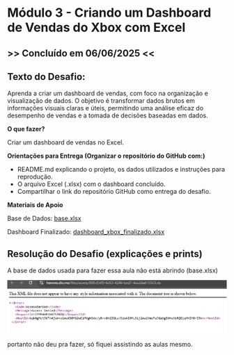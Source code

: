 ﻿# Módulo 3 \- Criando um Dashboard de Vendas do Xbox com Excel

##  \>\> **Concluído em 06/06/2025 \<\<**

## Texto do Desafio:

Aprenda a criar um dashboard de vendas, com foco na organização e visualização de dados. O objetivo é transformar dados brutos em informações visuais claras e úteis, permitindo uma análise eficaz do desempenho de vendas e a tomada de decisões baseadas em dados.

**O que fazer?**

Criar um dashboard de vendas no Excel.

**Orientações para Entrega (Organizar o repositório do GitHub com:)**

* README.md explicando o projeto, os dados utilizados e instruções para reprodução.  
* O arquivo Excel (.xlsx) com o dashboard concluído.  
* Compartilhar o link do repositório GitHub como entrega do desafio.

**Materiais de Apoio**

Base de Dados: [base.xlsx](https://hermes.dio.me/files/assets/805d54f9-6d53-4246-bed7-4aa2da615923.xls)

Dashboard Finalizado: [dashboard\_xbox\_finalizado.xlsx](https://hermes.dio.me/files/assets/0120950e-64c8-4092-a257-ba22ed198c69.xlsx)

## **Resolução do Desafio (explicações e prints)**

A base de dados usada para fazer essa aula não está abrindo (base.xlsx)

![print](imagens/1a.png)

portanto não deu pra fazer, só fiquei assistindo as aulas mesmo.